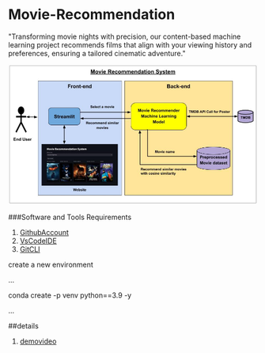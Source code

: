 # Movie-Recommendation

"Transforming movie nights with precision, our content-based machine learning project recommends films that align with your viewing history and preferences, ensuring a tailored cinematic adventure."


![alt image](https://github.com/mounika2906/Movie-Recommendation/blob/f9e1a5a4920f2b4aadd04d406ca3525571afba8b/System%20Architecture%20movie.jpg)


###Software and Tools Requirements

   1. [GithubAccount]( https://github.com/)
   2. [VsCodeIDE](https://code.visualstudio.com/)
   3. [GitCLI](https://git-scm.com/)


   
create a new environment

...

conda create -p venv python==3.9 -y  

...


##details
   1. [demovideo](https://drive.google.com/file/d/1Armld4X_8kUCOAGMfIzrskY7DJ_8TYmc/view?usp=sharing)
